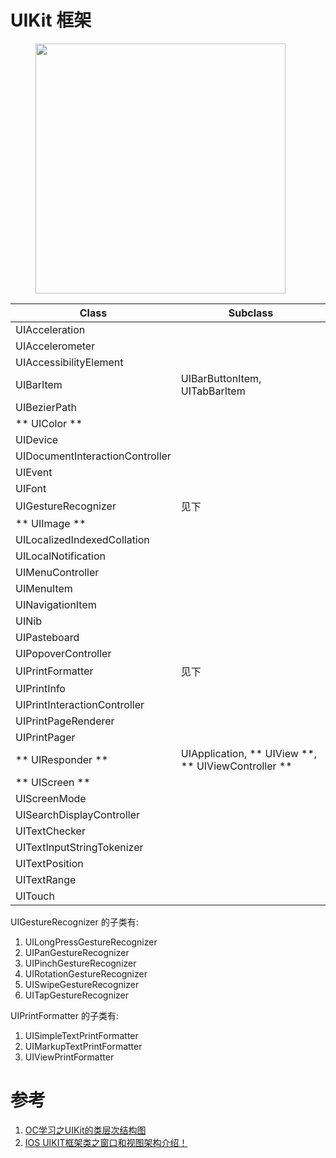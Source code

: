 # UIKit 框架

<figure>
    <img src="https://github.com/windwanghuiyong/blogs/blob/master/%E7%A7%BB%E5%8A%A8%E5%BC%80%E5%8F%91(1)%20iOS/images/UIKit.jpg" width="400"/>
</figure>

| Class                           | Subclass |
| ------------------------------- | -------- |
| UIAcceleration                  |          |
| UIAccelerometer                 |          |
| UIAccessibilityElement          |          |
| UIBarItem                       | UIBarButtonItem, UITabBarItem |
| UIBezierPath                    |          |
| ** UIColor **                   |          |
| UIDevice                        |          |
| UIDocumentInteractionController |          |
| UIEvent                         |          |
| UIFont                          |          |
| UIGestureRecognizer             | 见下      |
| ** UIImage **                   |          |
| UILocalizedIndexedCollation     |          |
| UILocalNotification             |          |
| UIMenuController                |          |
| UIMenuItem                      |          |
| UINavigationItem                |          |
| UINib                           |          |
| UIPasteboard                    |          |
| UIPopoverController             |          |
| UIPrintFormatter                | 见下      |
| UIPrintInfo                     |          |
| UIPrintInteractionController    |          |
| UIPrintPageRenderer             |          |
| UIPrintPager                    |          |
| ** UIResponder **               | UIApplication, ** UIView **, ** UIViewController ** |
| ** UIScreen **                  |          |
| UIScreenMode                    |          |
| UISearchDisplayController       |          |
| UITextChecker                   |          |
| UITextInputStringTokenizer      |          |
| UITextPosition                  |          |
| UITextRange                     |          |
| UITouch                         |          |

UIGestureRecognizer 的子类有:

1. UILongPressGestureRecognizer
2. UIPanGestureRecognizer
3. UIPinchGestureRecognizer
4. UIRotationGestureRecognizer
5. UISwipeGestureRecognizer
6. UITapGestureRecognizer

UIPrintFormatter 的子类有:

1. UISimpleTextPrintFormatter
2. UIMarkupTextPrintFormatter
3. UIViewPrintFormatter

# 参考

1. [OC学习之UIKit的类层次结构图](http://blog.csdn.net/heyddo/article/details/9631919)
2. [IOS UIKIT框架类之窗口和视图架构介绍！](http://blog.csdn.net/qq_31082775/article/details/50424454)
